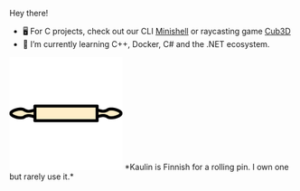 Hey there!
- 🖥️ For C projects, check out our CLI [Minishell](https://github.com/kaulin/42_minishell) or raycasting game [Cub3D](https://github.com/em1e/cub3d)
- 🌱 I’m currently learning C++, Docker, C# and the .NET ecosystem.
<img src="kaulin.png" alt="Simply drawn image of a rolling pin" height="200" />
*Kaulin is Finnish for a rolling pin. I own one but rarely use it.*

<!--
**kaulin/kaulin** is a ✨ _special_ ✨ repository because its `README.md` (this file) appears on your GitHub profile.

Here are some ideas to get you started:

- 🔭 I’m currently working on ...
- 👯 I’m looking to collaborate on ...
- 🤔 I’m looking for help with ...
- 💬 Ask me about ...
- 📫 How to reach me: ...
- 😄 Pronouns: ...
- ⚡ Fun fact: ...
-->
